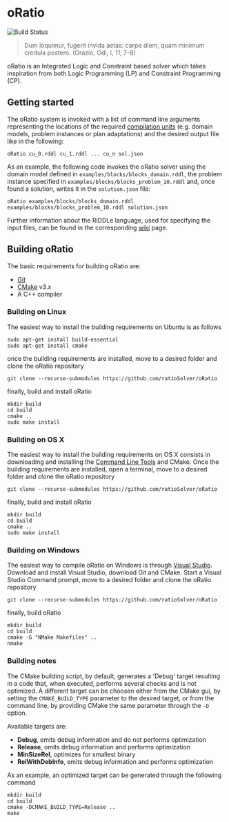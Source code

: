 # oRatio

![Build Status](https://github.com/ratioSolver/oRatio/actions/workflows/cmake.yml/badge.svg)

> Dum loquimur, fugerit invida aetas: carpe diem, quam minimum credula postero. (Orazio, Odi, I, 11, 7-8)

oRatio is an Integrated Logic and Constraint based solver which takes inspiration from both Logic Programming (LP) and Constraint Programming (CP).

## Getting started

The oRatio system is invoked with a list of command line arguments representing the locations of the required [compilation units](https://github.com/ratioSolver/RiDDLe/wiki) (e.g. domain models, problem instances or plan adaptations) and the desired output file like in the following:

```shell
oRatio cu_0.rddl cu_1.rddl ... cu_n sol.json
```

As an example, the following code invokes the oRatio solver using the domain model defined in `examples/blocks/blocks_domain.rddl`, the problem instance specified in `examples/blocks/blocks_problem_10.rddl` and, once found a solution, writes it in the `solution.json` file:

```shell
oRatio examples/blocks/blocks_domain.rddl examples/blocks/blocks_problem_10.rddl solution.json
```

Further information about the RiDDLe language, used for specifying the input files, can be found in the corresponding [wiki](https://github.com/ratioSolver/RiDDLe/wiki) page.

## Building oRatio

The basic requirements for building oRatio are:

- [Git](https://git-scm.com/)
- [CMake](https://cmake.org) v3.x
- A C++ compiler

### Building on Linux

The easiest way to install the building requirements on Ubuntu is as follows

```shell
sudo apt-get install build-essential
sudo apt-get install cmake
```

once the building requirements are installed, move to a desired folder and clone the oRatio repository

```shell
git clone --recurse-submodules https://github.com/ratioSolver/oRatio
```

finally, build and install oRatio

```shell
mkdir build
cd build
cmake ..
sudo make install
```

### Building on OS X

The easiest way to install the building requirements on OS X consists in downloading and installing the [Command Line Tools](https://developer.apple.com/downloads/) and CMake. Once the building requirements are installed, open a terminal, move to a desired folder and clone the oRatio repository

```shell
git clone --recurse-submodules https://github.com/ratioSolver/oRatio
```

finally, build and install oRatio

```shell
mkdir build
cd build
cmake ..
sudo make install
```

### Building on Windows

The easiest way to compile oRatio on Windows is through [Visual Studio](https://www.visualstudio.com/). Download and install Visual Studio, download Git and CMake. Start a Visual Studio Command prompt, move to a desired folder and clone the oRatio repository

```shell
git clone --recurse-submodules https://github.com/ratioSolver/oRatio
```

finally, build oRatio

```shell
mkdir build
cd build
cmake -G "NMake Makefiles" ..
nmake
```

### Building notes

The CMake building script, by default, generates a 'Debug' target resulting in a code that, when executed, performs several checks and is not optimized. A different target can be choosen either from the CMake gui, by setting the `CMAKE_BUILD_TYPE` parameter to the desired target, or from the command line, by providing CMake the same parameter through the `-D` option.

Available targets are:

* **Debug**, emits debug information and do not performs optimization
* **Release**, omits debug information and performs optimization
* **MinSizeRel**, optimizes for smallest binary
* **RelWithDebInfo**, emits debug information and performs optimization

As an example, an optimized target can be generated through the following command

```shell
mkdir build
cd build
cmake -DCMAKE_BUILD_TYPE=Release ..
make
```
